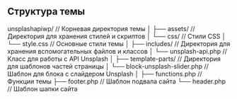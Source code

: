 ## Структура темы
unsplashapiwp/               // Корневая директория темы
│
├── assets/                  // Директория для хранения стилей и скриптов
│   └── css/                 // Стили CSS
│       └── style.css        // Основные стили темы
│
├── includes/                // Директория для хранения вспомогательных файлов и классов
│   └── unsplash-api.php     // Класс для работы с API Unsplash
│
├── template-parts/          // Директория для шаблонов частей страницы
│   └── block-unsplash-slider.php  // Шаблон для блока с слайдером Unsplash
│
├── functions.php            // Функции темы
├── footer.php               // Шаблон подвала сайта
└── header.php               // Шаблон шапки сайта
